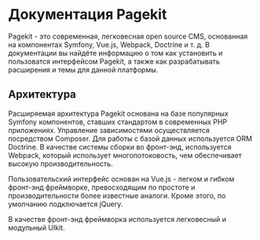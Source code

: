 # Документация Pagekit

<p class="uk-article-lead">Pagekit - это современная, легковесная open source CMS, основанная на компонентах Symfony, Vue.js, Webpack, Doctrine и т. д. В документации вы найдёте информацию о том как установить и пользоватся интерфейсом Pagekit, а также как разрабатывать расширения и темы для данной платформы.</p>

## Архитектура

Расширяемая архитектура Pagekit основана на базе популярных Symfony компонентов, ставших стандартом в современных PHP приложениях. Управление зависимостями осуществляется посредством Composer. Для работы с базой данных используется ORM Doctrine. В качестве системы сборки во фронт-энд, используется Webpack, который использует многопотоковость, чем обеспечивает высокую производительность.

Пользовательский интерфейс основан на Vue.js - легком и гибком фронт-энд фреймворке, превосходящим по простоте и производительности более известные аналоги. Кроме этого, по умолчанию подключается jQuery.

В качестве фронт-энд фреймворка используется легковесный и модульный UIkit.